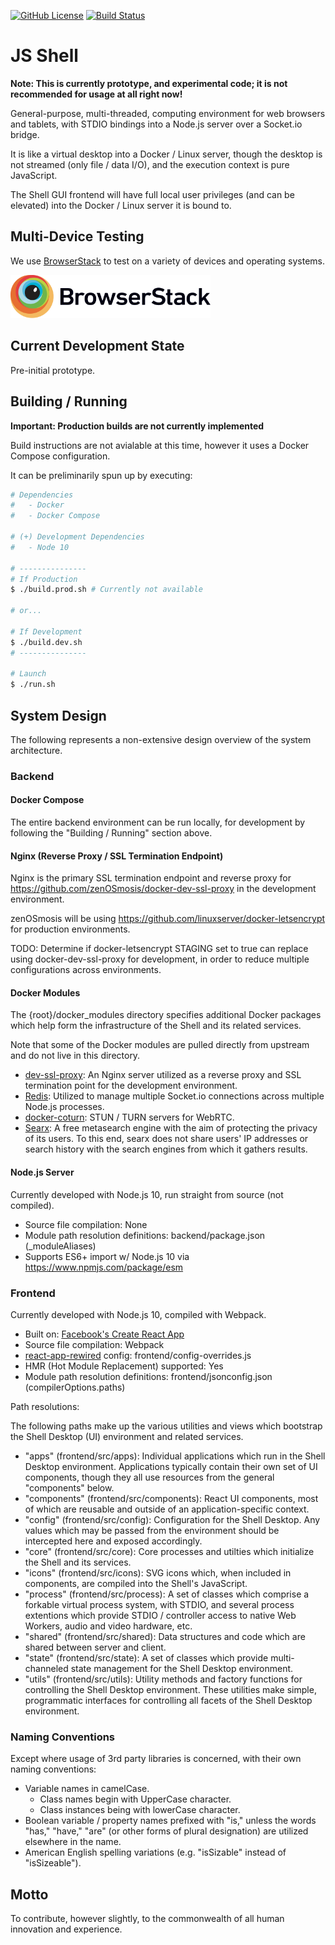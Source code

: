 [![GitHub License](https://img.shields.io/github/license/zenosmosis/js-shell)](https://raw.githubusercontent.com/zenOSmosis/js-shell/master/LICENSE.txt)
[![Build Status](https://travis-ci.com/zenOSmosis/js-shell.svg?branch=master)](https://travis-ci.com/zenOSmosis/js-shell)

# JS Shell

**Note: This is currently prototype, and experimental code; it is not recommended for usage at all right now!**


General-purpose, multi-threaded, computing environment for web browsers and tablets, with STDIO bindings into a Node.js server over a Socket.io bridge.

It is like a virtual desktop into a Docker / Linux server, though the desktop is not streamed (only file / data I/O), and the execution context is pure JavaScript.

The Shell GUI frontend will have full local user privileges (and can be elevated) into the Docker / Linux server it is bound to.

## Multi-Device Testing

We use [BrowserStack](https://www.browserstack.com) to test on a variety of devices and operating systems.

<a href="https://www.browserstack.com" target="_blank"><img src="assets/BrowserStack-logo.svg" alt="BrowserStack" width="320"></a>

## Current Development State

Pre-initial prototype.

## Building / Running

**Important: Production builds are not currently implemented**

Build instructions are not avialable at this time, however it uses a Docker Compose configuration.

It can be preliminarily spun up by executing:

```bash
# Dependencies
#   - Docker
#   - Docker Compose

# (+) Development Dependencies
#   - Node 10

# ---------------
# If Production
$ ./build.prod.sh # Currently not available

# or...

# If Development
$ ./build.dev.sh
# ---------------

# Launch
$ ./run.sh
```

## System Design

The following represents a non-extensive design overview of the system architecture.

### Backend

#### Docker Compose

The entire backend environment can be run locally, for development by following the "Building / Running" section above.

#### Nginx (Reverse Proxy / SSL Termination Endpoint)

Nginx is the primary SSL termination endpoint and reverse proxy for https://github.com/zenOSmosis/docker-dev-ssl-proxy in the development environment.

zenOSmosis will be using https://github.com/linuxserver/docker-letsencrypt for production environments.

TODO: Determine if docker-letsencrypt STAGING set to true can replace using docker-dev-ssl-proxy for development, in order to reduce multiple configurations across environments.

#### Docker Modules

The {root}/docker_modules directory specifies additional Docker packages which help form the infrastructure of the Shell and its related services.

Note that some of the Docker modules are pulled directly from upstream and do not live in this directory.

- [dev-ssl-proxy](https://github.com/zenOSmosis/docker-dev-ssl-proxy): An Nginx server utilized as a reverse proxy and SSL termination point for the development environment.
- [Redis](https://hub.docker.com/_/redis): Utilized to manage multiple Socket.io connections across multiple Node.js processes.
- [docker-coturn](https://hub.docker.com/r/zenosmosis/docker-coturn): STUN / TURN servers for WebRTC.
- [Searx](https://github.com/asciimoo/searx): A free metasearch engine with the aim of protecting the privacy of its users. To this end, searx does not share users' IP addresses or search history with the search engines from which it gathers results.

#### Node.js Server

Currently developed with Node.js 10, run straight from source (not compiled).

- Source file compilation: None
- Module path resolution definitions: backend/package.json (_moduleAliases)
- Supports ES6+ import w/ Node.js 10 via https://www.npmjs.com/package/esm

### Frontend

Currently developed with Node.js 10, compiled with Webpack.

- Built on: [Facebook's Create React App](https://github.com/facebook/create-react-app)
- Source file compilation: Webpack
- [react-app-rewired](https://github.com/timarney/react-app-rewired) config: frontend/config-overrides.js
- HMR (Hot Module Replacement) supported: Yes
- Module path resolution definitions: frontend/jsonconfig.json (compilerOptions.paths)

Path resolutions:

The following paths make up the various utilities and views which bootstrap the Shell Desktop (UI) environment and related services.

- "apps" (frontend/src/apps): Individual applications which run in the Shell Desktop environment.  Applications typically contain their own set of UI components, though they all use resources from the general "components" below.
- "components" (frontend/src/components): React UI components, most of which are reusable and outside of an application-specific context.
- "config" (frontend/src/config): Configuration for the Shell Desktop.  Any values which may be passed from the environment should be intercepted here and exposed accordingly.
- "core" (frontend/src/core): Core processes and utilties which initialize the Shell and its services.
- "icons" (frontend/src/icons): SVG icons which, when included in components, are compiled into the Shell's JavaScript.
- "process" (frontend/src/process): A set of classes which comprise a forkable virtual process system, with STDIO, and several process extentions which provide STDIO / controller access to native Web Workers, audio and video hardware, etc.
- "shared" (frontend/src/shared): Data structures and code which are shared between server and client.
- "state" (frontend/src/state): A set of classes which provide multi-channeled state management for the Shell Desktop environment.
- "utils" (frontend/src/utils): Utility methods and factory functions for controlling the Shell Desktop environment.  These utilities make simple, programmatic interfaces for controlling all facets of the Shell Desktop environment.

### Naming Conventions

Except where usage of 3rd party libraries is concerned, with their own naming conventions:

- Variable names in camelCase.
  - Class names begin with UpperCase character.
  - Class instances being with lowerCase character.
- Boolean variable / property names prefixed with "is," unless the words "has," "have," "are" (or other forms of plural designation) are utilized elsewhere in the name.
- American English spelling variations (e.g. "isSizable" instead of "isSizeable").

## Motto

To contribute, however slightly, to the commonwealth of all human innovation and experience.
